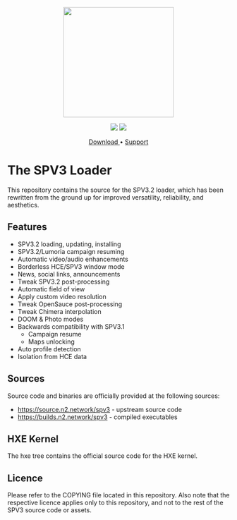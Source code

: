 <html>
<p align="center">
<img src="https://user-images.githubusercontent.com/10241434/64206033-f83de680-cecb-11e9-800f-6a52b71d9926.png" width="250" height="250"/>
<p>
<p align="center">
<img src="https://user-images.githubusercontent.com/10241434/61204271-5a296d80-a71f-11e9-9957-4b846d78629c.png">
<img src="https://user-images.githubusercontent.com/10241434/61204263-5564b980-a71f-11e9-8228-0d2f19c26d9e.png">
<p>
<p align="center">
<a href="https://file.n2.network/f/c1c36919f366499793fc/?dl=1"> Download
</a> • <a href="https://www.reddit.com/r/halospv3/"> Support </a>
</p>
</html>

The SPV3 Loader
===============

This repository contains the source for the SPV3.2 loader, which has
been rewritten from the ground up for improved versatility, reliability,
and aesthetics.

Features
--------

-   SPV3.2 loading, updating, installing
-   SPV3.2/Lumoria campaign resuming
-   Automatic video/audio enhancements
-   Borderless HCE/SPV3 window mode
-   News, social links, announcements
-   Tweak SPV3.2 post-processing
-   Automatic field of view
-   Apply custom video resolution
-   Tweak OpenSauce post-processing
-   Tweak Chimera interpolation
-   DOOM & Photo modes
-   Backwards compatibility with SPV3.1
    -   Campaign resume
    -   Maps unlocking
-   Auto profile detection
-   Isolation from HCE data

Sources
-------

Source code and binaries are officially provided at the following
sources:

-   https://source.n2.network/spv3 - upstream source code
-   https://builds.n2.network/spv3 - compiled executables

HXE Kernel
----------

The hxe tree contains the official source code for the HXE kernel.

Licence
-------

Please refer to the COPYING file located in this repository. Also note
that the respective licence applies only to this repository, and not to
the rest of the SPV3 source code or assets.
